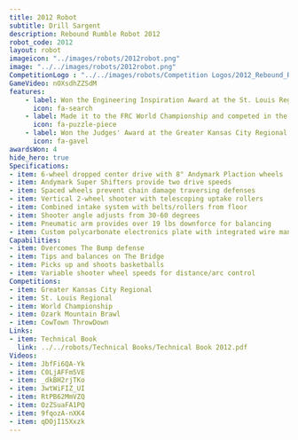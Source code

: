 ```yaml
---
title: 2012 Robot
subtitle: Drill Sargent
description: Rebound Rumble Robot 2012
robot_code: 2012
layout: robot
imageicon: "../images/robots/2012robot.png"
image: "../../images/robots/2012robot.png"
CompetitionLogo : "../../images/robots/Competition Logos/2012_Rebound_Rumble.png"
GameVideo: nOXsdhZZSdM
features:
    - label: Won the Engineering Inspiration Award at the St. Louis Regional
      icon: fa-search 
    - label: Made it to the FRC World Championship and competed in the Archimedes Division
      icon: fa-puzzle-piece
    - label: Won the Judges' Award at the Greater Kansas City Regional
      icon: fa-gavel 
awardsWon: 4
hide_hero: true
Specifications:
- item: 6-wheel dropped center drive with 8" Andymark Plaction wheels
- item: Andymark Super Shifters provide two drive speeds
- item: Spaced wheels prevent chain damage traversing defenses
- item: Vertical 2-wheel shooter with telescoping uptake rollers
- item: Combined intake system with belts/rollers from floor
- item: Shooter angle adjusts from 30-60 degrees
- item: Pneumatic arm provides over 19 lbs downforce for balancing
- item: Custom polycarbonate electronics plate with integrated wire management
Capabilities:
- item: Overcomes The Bump defense
- item: Tips and balances on The Bridge
- item: Picks up and shoots basketballs
- item: Variable shooter wheel speeds for distance/arc control
Competitions:
- item: Greater Kansas City Regional
- item: St. Louis Regional
- item: World Championship
- item: Ozark Mountain Brawl
- item: CowTown ThrowDown
Links:
- item: Technical Book
  link: ../../robots/Technical Books/Technical Book 2012.pdf
Videos:
- item: JbfFi6QA-Yk
- item: C0LjAFFm5VE
- item: _dkBH2rjTKo
- item: 3wtWiFIZ_UI
- item: RtPB62MmVZQ
- item: OzZSuaFA1PQ
- item: 9fqozA-nXK4
- item: qDOjI15Xxzk
---
```

